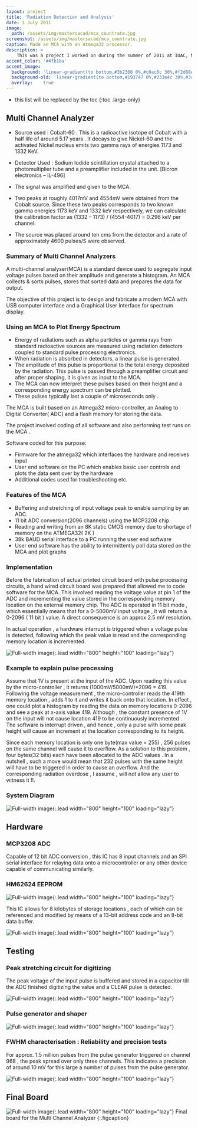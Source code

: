```yaml
---
layout: project
title: 'Radiation Detection and Analysis'
date: 1 July 2011
image:  
  path: /assets/img/mastersacad/mca_countrate.jpg
screenshot: /assets/img/mastersacad/mca_countrate.jpg
caption: Made an MCA with an Atmega32 processor.
description: >
    This was a project I worked on during the summer of 2011 at IUAC, New Delhi, under the guidance of Dr. P Sugathan. Dr. P Sugathan. An ATMEGA32 based MCA was developed at IUAC, and I was entrusted to write firmware for peak detection and segregation, as well as set up an interface and write PC software for displaying the energy spectra. The Python-Tk based GUI I wrote was capable of spectrum analysis, calibration, porting data to XmGrace etc. The device was Calibrated using Co-60 
accent_color: '#4fb1ba'
accent_image:
  background: 'linear-gradient(to bottom,#3b2300 0%,#c0ac6c 30%,#f2d88e 50%,#f4de8c 70%,#cdccc8 100%)'
  background-old: 'linear-gradient(to bottom,#193747 0%,#233e4c 30%,#3c929e 50%,#d5d5d4 70%,#cdccc8 100%)'
  overlay:    true
---
```


* this list will be replaced by the toc
{:toc .large-only}

## Multi Channel Analyzer

* Source used : Cobalt-60 . This is a radioactive isotope of Cobalt with a half life of around 5.17 years . It decays to give Nickel-60 and the activated Nickel nucleus emits two gamma rays of energies 1173 and 1332 KeV.

* Detector Used : Sodium Iodide scintillation crystal attached to a photomultiplier tube and a preamplifier included in the unit. [Bicron electronics – IL-496]

* The signal was amplified and given to the MCA.

* Two peaks at roughly 4017mV and 4554mV were obtained from the Cobalt source. Since these two peaks corresponds to two known gamma energies 1173 keV and 1332 keV respectively, we can calculate the calibration factor as (1332 – 1173) / (4554-4017) = 0.296 keV per channel.

* The source was placed around ten cms from the detector and a rate of approximately 4600 pulses/S were observed.

### Summary of Multi Channel Analyzers

A multi-channel analyser(MCA) is a standard device used to segregate input voltage pulses based on their amplitude and generate a histogram. An MCA collects & sorts pulses, stores that sorted data and prepares the data for output.

The objective of this project is to design and fabricate a modern MCA with USB computer interface and a Graphical User Interface for spectrum display.

### Using an MCA to Plot Energy Spectrum


* Energy of radiations such as alpha particles or gamma rays from standard radioactive sources are measured using radiation detectors coupled to standard pulse processing electronics.
* When radiation is absorbed in detectors, a linear pulse is generated.
* The amplitude of this pulse is proportional to the total energy deposited by the radiation. This pulse is passed through a preamplifier circuit and after proper shaping, it is given as input to the MCA.
* The MCA can now interpret these pulses based on their height and a corresponding energy spectrum can be plotted.
* These pulses typically last a couple of microseconds only .

The MCA is built based on an Atmega32 micro-controller, an Analog to Digital Converter( ADC) and a flash memory for storing the data.

The project involved coding of all software and also performing test runs on the MCA .


Software coded for this purpose:

* Firmware for the atmega32 which interfaces the hardware and receives input
* User end software on the PC which enables basic user controls and plots the data sent over by the hardware
* Additional codes used for troubleshooting etc.

### Features of the MCA


* Buffering and stretching of input voltage peak to enable sampling by an ADC.
* 11 bit ADC conversion(2096 channels) using the MCP3208 chip
* Reading and writing from an 8K static CMOS memory due to shortage of memory on the ATMEGA32( 2K )
* 38k BAUD serial interface to a PC running the user end software
* User end software has the ability to intermittently poll data stored on the MCA and plot graphs

### Implementation

Before the fabrication of actual printed circuit board with pulse processing circuits, a hand wired circuit board was prepared that allowed me to code software for the MCA. This involved reading the voltage value at pin 1 of the ADC and incrementing the value stored in the corresponding memory location on the external memory chip. The ADC is operated in 11 bit mode , which essentially means that for a 0-5000mV input voltage , it will return a 0-2096 ( 11 bit ) value. A direct consequence is an approx 2.5 mV resolution.

In actual operation , a hardware interrupt is triggered when a voltage pulse is detected, following which the peak value is read and the corresponding memory location is incremented.

![Full-width image](/assets/img/mastersacad/mca_diy.jpg){:.lead width="800" height="100" loading="lazy"}

### Example to explain pulse processing

Assume that 1V is present at the input of the ADC. Upon reading this value by the micro-controller , it returns (1000mV/5000mV)*2096 = 419. Following the voltage measurement , the micro-controller reads the 419th memory location , adds 1 to it and writes it back onto that location. In effect , one could plot a histogram by reading the data on memory locations 0-2096 and see a peak at x-axis value 419. Although , the constant presence of 1V on the input will not cause location 419 to be continuously incremented . The software is interrupt driven , and hence , only a pulse with some peak height will cause an increment at the location corresponding to its height.

Since each memory location is only one byte(max value = 255) , 256 pulses on the same channel will cause it to overflow. As a solution to this problem , four bytes(32 bits) each have been allocated to the ADC values . In a nutshell , such a move would mean that 232 pulses with the same height will have to be triggered in order to cause an overflow. And the corresponding radiation overdose , I assume , will not allow any user to witness it !!. 

### System Diagram

![Full-width image](/assets/img/mastersacad/mca_sysdiag.jpg){:.lead width="800" height="100" loading="lazy"}

## Hardware

### MCP3208 ADC

Capable of 12 bit ADC conversion , this IC has 8 input channels and an SPI serial interface for relaying data onto a microcontroller or any other device capable of communicating similarly.

### HM62624 EEPROM

![Full-width image](/assets/img/mastersacad/mca_hm6264.jpg){:.lead width="800" height="100" loading="lazy"}

This IC allows for 8 kilobytes of storage locations , each of which can be referenced and modified by means of a 13-bit address code and an 8-bit data buffer.

![Full-width image](/assets/img/mastersacad/test_eeprom.jpg){:.lead width="800" height="100" loading="lazy"}

## Testing

### Peak stretching circuit for digitizing

The peak voltage of the input pulse is buffered and stored in a capacitor till the ADC finished digitizing the value and a CLEAR pulse is detected.

![Full-width image](/assets/img/mastersacad/mca_pulses.jpg){:.lead width="800" height="100" loading="lazy"}


### Pulse generator and shaper

![Full-width image](/assets/img/mastersacad/shaper.jpg){:.lead width="800" height="100" loading="lazy"}

### FWHM characterisation : Reliability and precision tests

For approx. 1.5 million pulses from the pulse generator triggered on channel 968 , the peak spread over only three channels. This indicates a precision of around 10 mV for this large a number of pulses from the pulse generator.

![Full-width image](/assets/img/mastersacad/mca_testing.jpg){:.lead width="800" height="100" loading="lazy"}



## Final Board


![Full-width image](/assets/img/mastersacad/mca.jpg){:.lead width="800" height="100" loading="lazy"}
Final board for the Multi Channel Analyzer
{:.figcaption}
